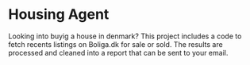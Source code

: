 # Housing Agent

Looking into buyig a house in denmark?
This project includes a code to fetch recents listings on Boliga.dk for sale or sold.
The results are processed and cleaned into a report that can be sent to your email.
